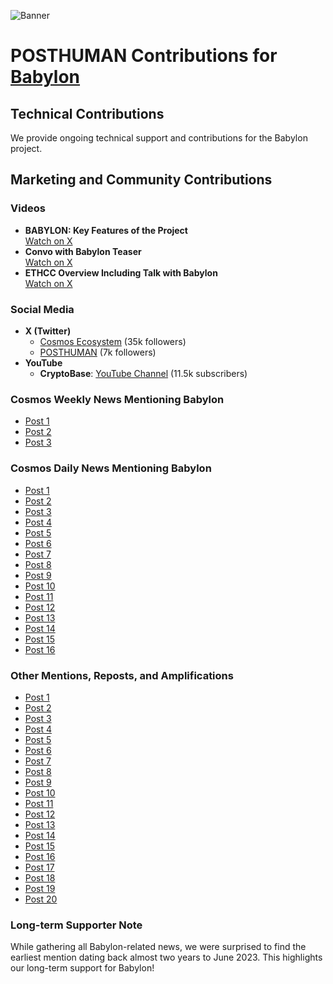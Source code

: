 ![Banner](https://github.com/user-attachments/assets/735db2b6-cd2d-48b1-808b-4141d646a5ed)

# POSTHUMAN Contributions for [Babylon](https://babylonlabs.io/)

## Technical Contributions
We provide ongoing technical support and contributions for the Babylon project.

## Marketing and Community Contributions

### Videos
- **BABYLON: Key Features of the Project**  
  [Watch on X](https://x.com/CosmosEcosystem/status/1878757250900410878)
- **Convo with Babylon Teaser**  
  [Watch on X](https://x.com/POSTHUMAN_DVS/status/1811038300930473995)
- **ETHCC Overview Including Talk with Babylon**  
  [Watch on X](https://x.com/POSTHUMAN_DVS/status/1814642654078247131)

### Social Media
- **X (Twitter)**  
  - [Cosmos Ecosystem](https://x.com/CosmosEcosystem) (35k followers)  
  - [POSTHUMAN](https://x.com/POSTHUMAN_DVS) (7k followers)
- **YouTube**
  - **CryptoBase**: [YouTube Channel](https://www.youtube.com/@CRYPTOBASED) (11.5k subscribers)

### Cosmos Weekly News Mentioning Babylon
- [Post 1](https://x.com/CosmosEcosystem/status/1791883938606014696)  
- [Post 2](https://x.com/CosmosEcosystem/status/1796518135585034602)  
- [Post 3](https://x.com/CosmosEcosystem/status/1654518948841369600)  

### Cosmos Daily News Mentioning Babylon
- [Post 1](https://x.com/CosmosEcosystem/status/1803821172280426623)  
- [Post 2](https://x.com/CosmosEcosystem/status/1795450483399705063)  
- [Post 3](https://x.com/CosmosEcosystem/status/1795777446685684122)  
- [Post 4](https://x.com/CosmosEcosystem/status/1764568569680191840)  
- [Post 5](https://x.com/CosmosEcosystem/status/1786736395953865114)  
- [Post 6](https://x.com/CosmosEcosystem/status/1787428255093473598)  
- [Post 7](https://x.com/CosmosEcosystem/status/1763086813777031481)  
- [Post 8](https://x.com/CosmosEcosystem/status/1763944920111538467)  
- [Post 9](https://x.com/CosmosEcosystem/status/1691330103312363520)  
- [Post 10](https://x.com/CosmosEcosystem/status/1750512990070395150)  
- [Post 11](https://x.com/CosmosEcosystem/status/1752278377468416212)  
- [Post 12](https://x.com/CosmosEcosystem/status/1690410266817601536)  
- [Post 13](https://x.com/CosmosEcosystem/status/1679120387882516481)  
- [Post 14](https://x.com/CosmosEcosystem/status/1760625662841192646)  
- [Post 15](https://x.com/CosmosEcosystem/status/1733443387628634561)  
- [Post 16](https://x.com/CosmosEcosystem/status/1668972697269817344)  

### Other Mentions, Reposts, and Amplifications
- [Post 1](https://x.com/CosmosEcosystem/status/1867132951235887454)  
- [Post 2](https://x.com/CosmosEcosystem/status/1877283367734944126)  
- [Post 3](https://x.com/CosmosEcosystem/status/1817929909752492168)  
- [Post 4](https://x.com/CosmosEcosystem/status/1800983285855559719)  
- [Post 5](https://x.com/CosmosEcosystem/status/1826612881879957576)  
- [Post 6](https://x.com/CosmosEcosystem/status/1814647605680644270)  
- [Post 7](https://x.com/CosmosEcosystem/status/1861284622510031171)  
- [Post 8](https://x.com/CosmosEcosystem/status/1826927274752610389)  
- [Post 9](https://x.com/CosmosEcosystem/status/1803382735245025767)  
- [Post 10](https://x.com/CosmosEcosystem/status/1824430076831863037)  
- [Post 11](https://x.com/CosmosEcosystem/status/1768191333964120317)  
- [Post 12](https://x.com/CosmosEcosystem/status/1791071178746142962)  
- [Post 13](https://x.com/CosmosEcosystem/status/1778080213051879628)  
- [Post 14](https://x.com/CosmosEcosystem/status/1801604267364782518)  
- [Post 15](https://x.com/CosmosEcosystem/status/1671951403168792580)  
- [Post 16](https://x.com/CosmosEcosystem/status/1752278411303911652)  
- [Post 17](https://x.com/CosmosEcosystem/status/1733443398961709227)  
- [Post 18](https://x.com/CosmosEcosystem/status/1630203990133678082)  
- [Post 19](https://x.com/CosmosEcosystem/status/1663939104558415874)  
- [Post 20](https://x.com/CosmosEcosystem/status/1654853702279221252)  

### Long-term Supporter Note
While gathering all Babylon-related news, we were surprised to find the earliest mention dating back almost two years to June 2023. This highlights our long-term support for Babylon!
